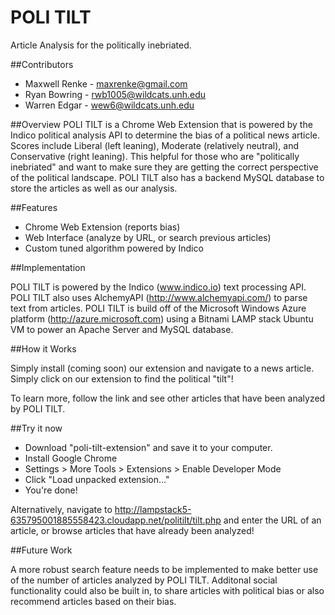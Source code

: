 # POLI TILT
Article Analysis for the politically inebriated.

##Contributors
* Maxwell Renke - maxrenke@gmail.com
* Ryan Bowring - rwb1005@wildcats.unh.edu
* Warren Edgar - wew6@wildcats.unh.edu

##Overview
POLI TILT is a Chrome Web Extension that is powered by the Indico political analysis API to determine the bias of a political news article. Scores include Liberal (left leaning), Moderate (relatively neutral), and Conservative (right leaning). This helpful for those who are "politically inebriated" and want to make sure they are getting the correct perspective of the political landscape. POLI TILT also has a backend MySQL database to store the articles as well as our analysis.

##Features

* Chrome Web Extension (reports bias)
* Web Interface (analyze by URL, or search previous articles)
* Custom tuned algorithm powered by Indico

##Implementation

POLI TILT is powered by the Indico (www.indico.io) text processing API. POLI TILT also uses AlchemyAPI (http://www.alchemyapi.com/) to parse text from articles. POLI TILT is build off of the Microsoft Windows Azure platform (http://azure.microsoft.com) using a Bitnami LAMP stack Ubuntu VM to power an Apache Server and MySQL database.

##How it Works

Simply install (coming soon) our extension and navigate to a news article. Simply click on our extension to find the political "tilt"!

To learn more, follow the link and see other articles that have been analyzed by POLI TILT.

##Try it now

* Download "poli-tilt-extension" and save it to your computer.
* Install Google Chrome
* Settings > More Tools > Extensions > Enable Developer Mode
* Click "Load unpacked extension..."
* You're done!

Alternatively, navigate to http://lampstack5-635795001885558423.cloudapp.net/politilt/tilt.php and enter the URL of an article, or browse articles that have already been analyzed!

##Future Work

A more robust search feature needs to be implemented to make better use of the number of articles analyzed by POLI TILT. Additonal social functionality could also be built in, to share articles with political bias or also recommend articles based on their bias.
